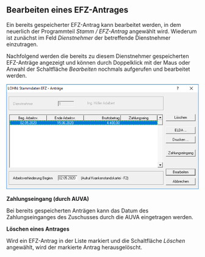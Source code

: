 ## Bearbeiten eines EFZ-Antrages

Ein bereits gespeicherter EFZ-Antrag kann bearbeitet werden, in dem neuerlich der Programmteil *Stamm / EFZ-Antrag* angewählt wird. Wiederum ist zunächst im Feld *Dienstnehmer* der betreffende Dienstnehmer einzutragen.

Nachfolgend werden die bereits zu diesem Dienstnehmer gespeicherten EFZ-Anträge angezeigt und können durch Doppelklick mit der Maus oder Anwahl der Schaltfläche *Bearbeiten* nochmals aufgerufen und bearbeitet werden.

![Image](<img/image345.png>)

**Zahlungseingang (durch AUVA)**

Bei bereits gespeicherten Anträgen kann das Datum des Zahlungseinganges des Zuschusses durch die AUVA eingetragen werden.

**Löschen eines Antrages**

Wird ein EFZ-Antrag in der Liste markiert und die Schaltfläche *Löschen* angewählt, wird der markierte Antrag herausgelöscht.
